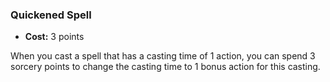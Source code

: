 ### Quickened Spell
- **Cost:** 3 points

When you cast a spell that has a casting time of 1 action, you can spend 3 sorcery points to change the casting time to 1 bonus action for this casting.
